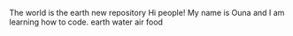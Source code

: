 The world is the earth
new repository
Hi people!
My name is Ouna and I am learning how to code.
earth
water
air
food
